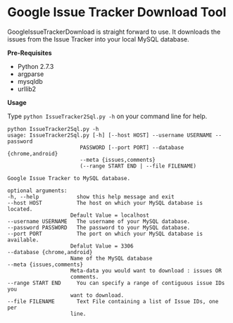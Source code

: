 Google Issue Tracker Download Tool
==========================

GoogleIssueTrackerDownload is straight forward to use. It downloads the issues from the Issue Tracker into your 
local MySQL database. 

**Pre-Requisites**
+ Python 2.7.3
+ argparse
+ mysqldb
+ urllib2


**Usage**

Type `python IssueTracker2Sql.py -h` on your command line for help. 



    python IssueTracker2Sql.py -h
    usage: IssueTracker2Sql.py [-h] [--host HOST] --username USERNAME --password
                           PASSWORD [--port PORT] --database {chrome,android}
                           --meta {issues,comments}
                           (--range START END | --file FILENAME)

    Google Issue Tracker to MySQL database.

    optional arguments:
    -h, --help            show this help message and exit
    --host HOST           The host on which your MySQL database is located.
                        Default Value = localhost
    --username USERNAME   The username of your MySQL database.
    --password PASSWORD   The password to your MySQL database.
    --port PORT           The port on which your MySQL database is available.
                        Defalut Value = 3306
    --database {chrome,android}
                        Name of the MySQL database
    --meta {issues,comments}
                        Meta-data you would want to download : issues OR
                        comments.
    --range START END     You can specify a range of contiguous issue IDs you
                        want to download.
    --file FILENAME       Text File containing a list of Issue IDs, one per
                        line.
